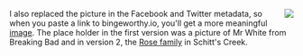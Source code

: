 <img src="http://scripting.com/images/2020/08/24/bingeworthyScreenShot.png" border="0" align="right">I also replaced the picture in the Facebook and Twitter metadata, so when you paste a link to bingeworthy.io, you'll get a more meaningful <a href="http://scripting.com/images/2020/08/24/bingeworthyScreenShot.png">image</a>. The place holder in the first version was a picture of Mr White from Breaking Bad and in version 2, the <a href="http://scripting.com/images/2020/08/16/schittsCreekCast.png">Rose family</a> in Schitt's Creek. 
